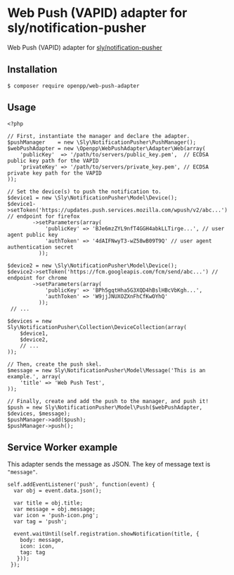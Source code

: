 # Web Push (VAPID) adapter for sly/notification-pusher

Web Push (VAPID) adapter for [sly/notification-pusher](https://github.com/Ph3nol/NotificationPusher)

## Installation

    $ composer require openpp/web-push-adapter

## Usage

    <?php
    
    // First, instantiate the manager and declare the adapter.
    $pushManager    = new \Sly\NotificationPusher\PushManager();
    $webPushAdapter = new \Openpp\WebPushAdapter\Adapter\Web(array(
        'publicKey'  => '/path/to/servers/public_key.pem',  // ECDSA public key path for the VAPID
        'privateKey' => '/path/to/servers/private_key.pem', // ECDSA private key path for the VAPID
    ));
    
    // Set the device(s) to push the notification to.
    $device1 = new \Sly\NotificationPusher\Model\Device();
    $device1->setToken('https://updates.push.services.mozilla.com/wpush/v2/abc...') // endpoint for firefox
            ->setParameters(array(
                'publicKey' => 'BJe6mzZYL9nfT4GGH4abkLLTirge...', // user agent public key
                'authToken' => '4dAIFNwyT3-wZ58wB09T9Q' // user agent authentication secret
              ));
    
    $device2 = new \Sly\NotificationPusher\Model\Device();
    $device2->setToken('https://fcm.googleapis.com/fcm/send/abc...') // endpoint for chrome
            ->setParameters(array(
                'publicKey' => 'BPh5gqtHha5G3XQD4hBslHBcVbKgh...',
                'authToken' => 'W9jjJNUXOZXnFhCfKwOYhQ'
              ));
     // ...
    
    $devices = new Sly\NotificationPusher\Collection\DeviceCollection(array(
        $device1,
        $device2,
        // ...
    ));
    
    // Then, create the push skel.
    $message = new Sly\NotificationPusher\Model\Message('This is an example.', array(
        'title' => 'Web Push Test',
    ));
    
    // Finally, create and add the push to the manager, and push it!
    $push = new Sly\NotificationPusher\Model\Push($webPushAdapter, $devices, $message);
    $pushManager->add($push);
    $pushManager->push();

## Service Worker example

This adapter sends the message as JSON. The key of message text is `"message"`.

    self.addEventListener('push', function(event) {
      var obj = event.data.json();
    
      var title = obj.title;
      var message = obj.message;
      var icon = 'push-icon.png';
      var tag = 'push';
    
      event.waitUntil(self.registration.showNotification(title, {
        body: message,
        icon: icon,
        tag: tag
       }));
     });
